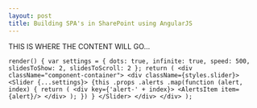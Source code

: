 ```yaml
---
layout: post
title: Building SPA's in SharePoint using AngularJS
---
```


THIS IS WHERE THE CONTENT WILL GO...

  `render() {
    var settings = {
      dots: true,
      infinite: true,
      speed: 500,
      slidesToShow: 2,
      slidesToScroll: 2
    };
    return (
      <div className="component-container">
        <div className={styles.slider}>
          <Slider {...settings}>
            {this
              .props
              .alerts
              .map(function (alert, index) {
                return (
                  <div key={'alert-' + index}>
                    <AlertsItem item={alert}/>
                  </div>
                );
              })
            }
          </Slider>
        </div>
      </div>
    );`
